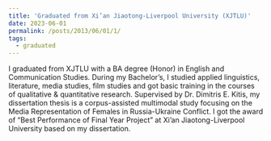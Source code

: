 ```yaml
---
title: 'Graduated from Xi’an Jiaotong-Liverpool University (XJTLU)'
date: 2023-06-01
permalink: /posts/2013/06/01/1/
tags:
  - graduated
---
```


I graduated from XJTLU with a BA degree (Honor) in English and Communication Studies. During my Bachelor’s, I studied applied linguistics, literature, media studies, film studies and got basic training in the courses of qualitative & quantitative research. Supervised by Dr. Dimitris E. Kitis, my dissertation thesis is a corpus-assisted multimodal study focusing on the Media Representation of Females in Russia-Ukraine Conflict. I got the award of “Best Performance of Final Year Project” at Xi’an Jiaotong-Liverpool University based on my dissertation.